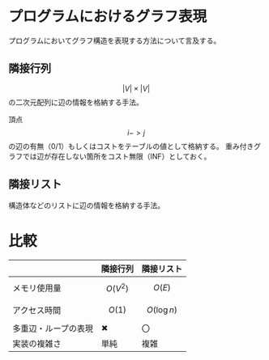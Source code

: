 # プログラムにおけるグラフ表現

プログラムにおいてグラフ構造を表現する方法について言及する。

## 隣接行列

$$|V| \times |V|$$の二次元配列に辺の情報を格納する手法。

頂点$$i->j$$の辺の有無（0/1）もしくはコストをテーブルの値として格納する。
重み付きグラフでは辺が存在しない箇所をコスト無限（INF）としておく。

## 隣接リスト

構造体などのリストに辺の情報を格納する手法。

# 比較

||隣接行列|隣接リスト|
|----|----|----|
|メモリ使用量|$$O(V^2)$$|$$O(E)$$|
|アクセス時間|$$O(1)$$|$$O(\log n)$$|
|多重辺・ループの表現|✖|〇|
|実装の複雑さ|単純|複雑|

